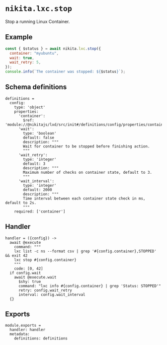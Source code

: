 
# `nikita.lxc.stop`

Stop a running Linux Container.

## Example

```js
const { $status } = await nikita.lxc.stop({
  container: "myubuntu",
  wait: true,
  wait_retry: 5,
});
console.info(`The container was stopped: ${$status}`);
```

## Schema definitions

    definitions =
      config:
        type: 'object'
        properties:
          'container':
            $ref: 'module://@nikitajs/lxd/src/init#/definitions/config/properties/container'
          'wait':
            type: 'boolean'
            default: false
            description: """
            Wait for container to be stopped before finishing action.
            """
          'wait_retry':
            type: 'integer'
            default: 3
            description: """
            Maximum number of checks on container state, default to 3.
            """
          'wait_interval':
            type: 'integer'
            default: 2000
            description: """
            Time interval between each container state check in ms, default to 2s.
            """
        required: ['container']

## Handler

    handler = ({config}) ->
      await @execute
        command: """
        lxc list -c ns --format csv | grep '#{config.container},STOPPED' && exit 42
        lxc stop #{config.container}
        """
        code: [0, 42]
      if config.wait
        await @execute.wait
          $shy: true
          command: "lxc info #{config.container} | grep 'Status: STOPPED'"
          retry: config.wait_retry
          interval: config.wait_interval
      {}

## Exports

    module.exports =
      handler: handler
      metadata:
        definitions: definitions
